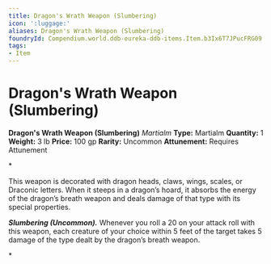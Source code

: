 ```yaml
---
title: Dragon's Wrath Weapon (Slumbering)
icon: ':luggage:'
aliases: Dragon's Wrath Weapon (Slumbering)
foundryId: Compendium.world.ddb-eureka-ddb-items.Item.b3Ix6T7JPucFRG09
tags:
- Item
---
```


# Dragon's Wrath Weapon (Slumbering)

**Dragon's Wrath Weapon (Slumbering)**
_Martialm_
**Type:** Martialm
**Quantity:** 1
**Weight:** 3 lb
**Price:** 100 gp
**Rarity:** Uncommon
**Attunement:** Requires Attunement

*<p>This weapon is decorated with dragon heads, claws, wings, scales, or Draconic letters. When it steeps in a dragon’s hoard, it absorbs the energy of the dragon’s breath weapon and deals damage of that type with its special properties.

***Slumbering (Uncommon).*** Whenever you roll a 20 on your attack roll with this weapon, each creature of your choice within 5 feet of the target takes 5 damage of the type dealt by the dragon’s breath weapon.</p>*